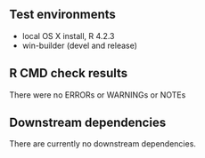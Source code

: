 ## Test environments
* local OS X install, R 4.2.3
* win-builder (devel and release)

## R CMD check results
There were no ERRORs or WARNINGs or NOTEs

## Downstream dependencies
There are currently no downstream dependencies.

